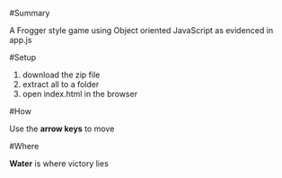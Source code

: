 #Summary

A Frogger style game using Object oriented JavaScript as evidenced in app.js

#Setup

1. download the zip file
2. extract all to a folder
3. open index.html in the browser

#How

Use the **arrow keys** to move

#Where

**Water** is where victory lies
